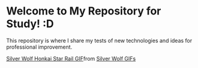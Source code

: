 # Welcome to My Repository for Study! :D

This repository is where I share my tests of new technologies and ideas for professional improvement.

<div class="tenor-gif-embed" data-postid="10450723826072809190" data-share-method="host" data-aspect-ratio="1.02049" data-width="100%"><a href="https://tenor.com/view/silver-wolf-honkai-star-rail-stellaron-hunters-gif-10450723826072809190">Silver Wolf Honkai Star Rail GIF</a>from <a href="https://tenor.com/search/silver+wolf-gifs">Silver Wolf GIFs</a></div> <script type="text/javascript" async src="https://tenor.com/embed.js"></script>
